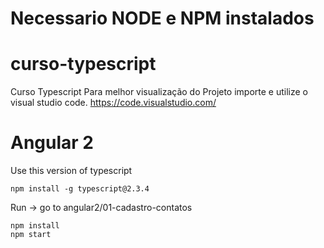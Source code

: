 # Necessario NODE e NPM instalados

# curso-typescript
Curso Typescript
Para melhor visualização do Projeto importe e utilize o visual studio code.
https://code.visualstudio.com/

# Angular 2 
Use this version of typescript
```
npm install -g typescript@2.3.4
```

Run -> go to angular2/01-cadastro-contatos
```
npm install
npm start
```
